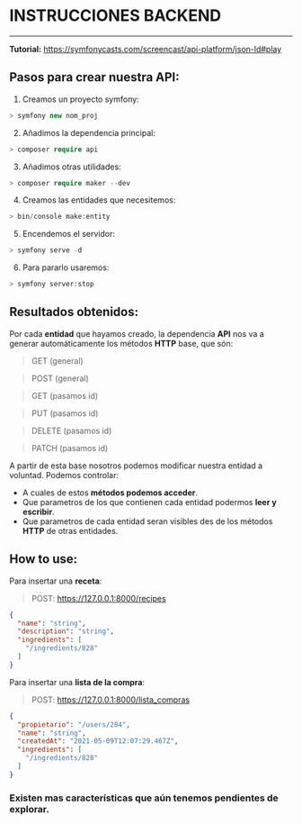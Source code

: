 # INSTRUCCIONES BACKEND
---
**Tutorial:** 
https://symfonycasts.com/screencast/api-platform/json-ld#play

## Pasos para crear nuestra API:

1. Creamos un proyecto symfony: 
```php
> symfony new nom_proj
```
2. Añadimos la dependencia principal: 
```php
> composer require api
```
3. Añadimos otras utilidades: 
```php
> composer require maker --dev
```
4. Creamos las entidades que necesitemos: 
```php
> bin/console make:entity
```
5. Encendemos el servidor: 
```php
> symfony serve -d
```
6. Para pararlo usaremos:
```php
> symfony server:stop
```

## Resultados obtenidos:
Por cada **entidad** que hayamos creado, la dependencia **API** nos va a generar automáticamente los métodos **HTTP** base, que són:
> GET (general)

> POST (general)

> GET (pasamos id)

> PUT (pasamos id)

> DELETE (pasamos id)

> PATCH (pasamos id)

A partir de esta base nosotros podemos modificar nuestra entidad a voluntad. Podemos controlar:
-  A cuales de estos **métodos podemos acceder**.
- Que parametros de los que contienen cada entidad podermos **leer y escribir**.
- Que parametros de cada entidad seran visibles des de los métodos **HTTP** de otras entidades.

## How to use:
Para insertar una **receta**:
> POST: https://127.0.0.1:8000/recipes

```json
{
  "name": "string",
  "description": "string",
  "ingredients": [
    "/ingredients/828"
  ]
}
```
Para insertar una **lista de la compra**:
> POST: https://127.0.0.1:8000/lista_compras

```json
{
  "propietario": "/users/284",
  "name": "string",
  "createdAt": "2021-05-09T12:07:29.467Z",
  "ingredients": [
    "/ingredients/828"
  ]
}
```

### Existen mas características que aún tenemos pendientes de explorar.